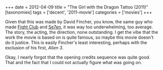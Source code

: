+++
date = 2012-04-09
title = "The Girl with the Dragon Tattoo (2011)"
[taxonomies]
tags = ['decent', '2011-movie']
categories = ['movies']
+++

Given that this was made by David Fincher, you know, the same guy who
made [Fight Club] and [Se7en], it was way too underwhelming, too
average. The story, the acting, the direction, none outstanding. I get
the vibe that the work the movie is based on is quite famous, so maybe
this movie doesn't do it justice. This is easily Fincher's least
interesting, perhaps with the exclusion of his first, *Alien 3*.

Okay, I nearly forgot that the opening credits sequence was quite good.
That and the fact that I could not actually figure what was going on.

  [Fight Club]: @/fight-club-1999.md
  [Se7en]: @/se7en-1995.md
